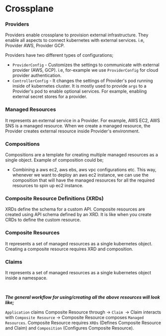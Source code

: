 # Crossplane

### Providers
Providers enable crossplane to provision external infrastructure. They enable all aspects to connect kubernetes with external services. i.e, Provider AWS, Provider GCP.

Providers have two different types of configurations;
- `ProviderConfig` - Customizes the settings to communicate with external provider (AWS, GCP). i.e, for-example  we use `ProviderConfig` for cloud provider authentication.
- `ControllerConfig` - It changes the settings of Provider's pod running inside of kubernetes cluster. It is mostly used to provide `args` to a Provider's pod to enable optional services. For example, enabling external secret stores for a provider.

### Managed Resources
It represents an external service in a Provider. For example, AWS EC2, AWS SNS is a managed resource. When we create a managed resource, the Provider creates external resource inside Provider's environment.

### Compositions
Compositions are a template for creating multiple managed resources as a single object. Example of composition could be;
- Combining a aws ec2, aws ebs, aws vpc configurations etc. This way, whenever we want to deploy an aws ec2 instance, we can use the composition that will have the managed resources for all the required resources to spin up ec2 instance.

### Composite Resource Definitions (XRDs)
XRDs define the schema for a custom API. Composite resources are created using API schema defined by an XRD. It is like when you create CRDs to define the custom resource.

### Composite Resources
It represents a set of managed resources as a single kubernetes object. Creating a composite resource requires XRD and composition. 

### Claims
It represents a set of managed resources as a single kubernetes object inside a namespace. 

&nbsp;

***The general workflow for using/creating all the above resources will look like;***

`Application` claims Composite Resource through -> `Claim `-> Claim interacts with `Composite Resource` -> Composite Resource composes `Managed Resources`. Composite Resource requires `XRDs` (Defines Composite Resource and Claim) and `Composition` (Configures Composite Resource).
